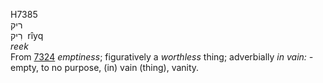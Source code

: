 <body>
  <p>H7385<br>  ריק  <br> רִיק  ‎  rı̂yq  <br><i>reek </i><br>From <a href="h7324.htm">7324</a>  <i>emptiness</i>; figuratively a <i>worthless</i> thing; adverbially <i>in</i> <i>vain: - </i>empty, to no purpose, (in) vain (thing), vanity.<br></p>
 </body>